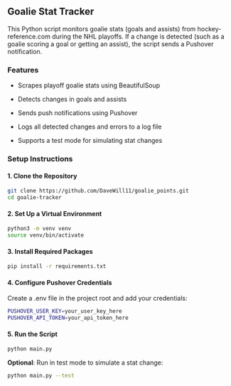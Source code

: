 ## Goalie Stat Tracker

This Python script monitors goalie stats (goals and assists) from hockey-reference.com during the NHL playoffs.
If a change is detected (such as a goalie scoring a goal or getting an assist), the script sends a Pushover notification.

### **Features**

- Scrapes playoff goalie stats using BeautifulSoup

- Detects changes in goals and assists

- Sends push notifications using Pushover

- Logs all detected changes and errors to a log file

- Supports a test mode for simulating stat changes

### Setup Instructions

#### **1. Clone the Repository**

```bash
git clone https://github.com/DaveWill11/goalie_points.git
cd goalie-tracker
```

#### **2. Set Up a Virtual Environment**

```bash
python3 -m venv venv
source venv/bin/activate
```

#### **3. Install Required Packages**

```bash
pip install -r requirements.txt
```

#### **4. Configure Pushover Credentials**

Create a .env file in the project root and add your credentials:

```bash
PUSHOVER_USER_KEY=your_user_key_here
PUSHOVER_API_TOKEN=your_api_token_here
```

#### **5. Run the Script**

```bash
python main.py
```

**Optional**: Run in test mode to simulate a stat change:

```bash
python main.py --test
```
